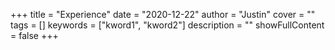 +++
title = "Experience"
date = "2020-12-22"
author = "Justin"
cover = ""
tags = []
keywords = ["kword1", "kword2"]
description = ""
showFullContent = false
+++
